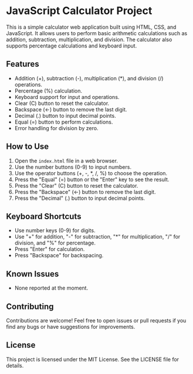 # JavaScript Calculator Project

This is a simple calculator web application built using HTML, CSS, and JavaScript. It allows users to perform basic arithmetic calculations such as addition, subtraction, multiplication, and division. The calculator also supports percentage calculations and keyboard input.

## Features

- Addition (+), subtraction (-), multiplication (*), and division (/) operations.
- Percentage (%) calculation.
- Keyboard support for input and operations.
- Clear (C) button to reset the calculator.
- Backspace (←) button to remove the last digit.
- Decimal (.) button to input decimal points.
- Equal (=) button to perform calculations.
- Error handling for division by zero.

## How to Use

1. Open the `index.html` file in a web browser.
2. Use the number buttons (0-9) to input numbers.
3. Use the operator buttons (+, -, *, /, %) to choose the operation.
4. Press the "Equal" (=) button or the "Enter" key to see the result.
5. Press the "Clear" (C) button to reset the calculator.
6. Press the "Backspace" (←) button to remove the last digit.
7. Press the "Decimal" (.) button to input decimal points.

## Keyboard Shortcuts

- Use number keys (0-9) for digits.
- Use "+" for addition, "-" for subtraction, "*" for multiplication, "/" for division, and "%" for percentage.
- Press "Enter" for calculation.
- Press "Backspace" for backspacing.

## Known Issues

- None reported at the moment.

## Contributing

Contributions are welcome! Feel free to open issues or pull requests if you find any bugs or have suggestions for improvements.

## License

This project is licensed under the MIT License. See the LICENSE file for details.

